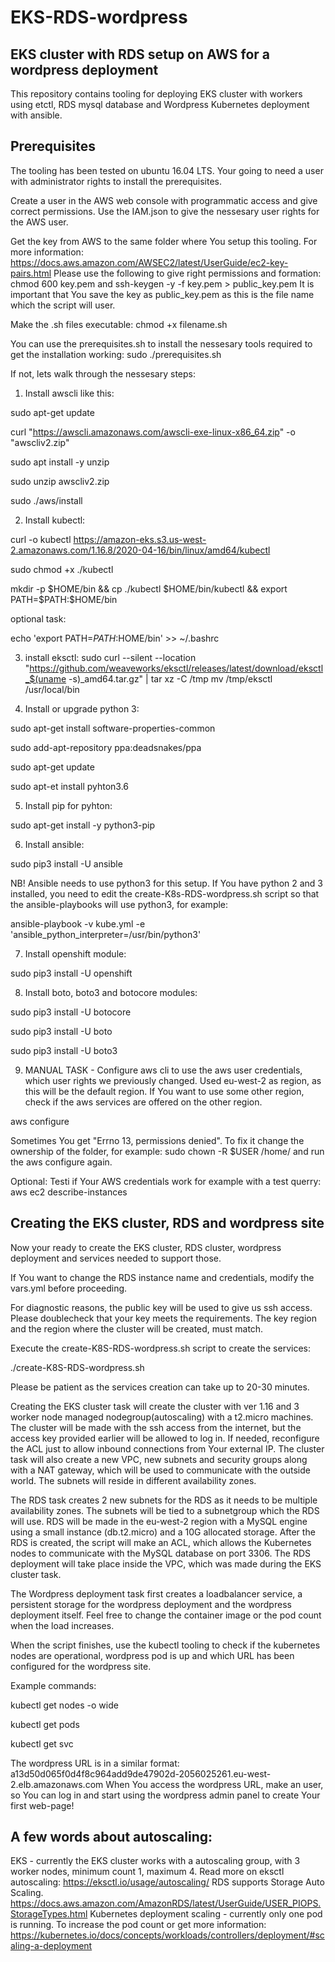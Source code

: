 # EKS-RDS-wordpress
EKS cluster with RDS setup on AWS for a wordpress deployment
--------------------------------------------------------------
This repository contains tooling for deploying EKS cluster with workers using
etctl, RDS mysql database and Wordpress Kubernetes deployment with ansible.

Prerequisites
---------------

The tooling has been tested on ubuntu 16.04 LTS. Your going to need a user
with administrator rights to install the prerequisites.

Create a user in the AWS web console with programmatic access and give correct permissions.
Use the IAM.json to give the nessesary user rights for the AWS user.

Get the key from AWS to the same folder where You setup this tooling.
For more information: https://docs.aws.amazon.com/AWSEC2/latest/UserGuide/ec2-key-pairs.html
Please use the following to give right permissions and formation: chmod 600 key.pem and ssh-keygen -y -f key.pem > public_key.pem
It is important that You save the key as public_key.pem as this is the file
name which the script will user.

Make the .sh files executable: chmod +x filename.sh

You can use the prerequisites.sh to install the nessesary tools required to
get the installation working: sudo ./prerequisites.sh

If not, lets walk through the nessesary steps:

1. Install awscli like this:

sudo apt-get update

curl "https://awscli.amazonaws.com/awscli-exe-linux-x86_64.zip" -o "awscliv2.zip"

sudo apt install -y unzip

sudo unzip awscliv2.zip

sudo ./aws/install

2. Install kubectl:

curl -o kubectl https://amazon-eks.s3.us-west-2.amazonaws.com/1.16.8/2020-04-16/bin/linux/amd64/kubectl

sudo chmod +x ./kubectl

mkdir -p $HOME/bin && cp ./kubectl $HOME/bin/kubectl && export PATH=$PATH:$HOME/bin

optional task:

echo 'export PATH=$PATH:$HOME/bin' >> ~/.bashrc

3. install eksctl:
        sudo curl --silent --location "https://github.com/weaveworks/eksctl/releases/latest/download/eksctl_$(uname -s)_amd64.tar.gz" | tar xz -C /tmp
        mv /tmp/eksctl /usr/local/bin

4. Install or upgrade python 3:

sudo apt-get install software-properties-common

sudo add-apt-repository ppa:deadsnakes/ppa

sudo apt-get update

sudo apt-et install pyhton3.6

5. Install pip for pyhton:

sudo apt-get install -y python3-pip

6. Install ansible:

sudo pip3 install -U ansible

NB! Ansible needs to use python3 for this setup. If You have python 2 and 3 installed, you need to edit the create-K8s-RDS-wordpress.sh script so that the ansible-playbooks will use python3, for example: 

ansible-playbook -v kube.yml -e 'ansible_python_interpreter=/usr/bin/python3'

7. Install openshift module:

sudo pip3 install -U openshift

8. Install boto, boto3 and botocore modules:

sudo pip3 install -U botocore

sudo pip3 install -U boto

sudo pip3 install -U boto3

9. MANUAL TASK - Configure aws cli to use the aws user credentials, which user rights we
previously changed. Used eu-west-2 as region, as this will be the default
region. If You want to use some other region, check if the aws services are
offered on the other region.

aws configure

Sometimes You get "Errno 13, permissions denied". To fix it change the ownership of the folder, for example:  sudo chown -R $USER /home/ and run the aws configure again.

Optional:
Testi if Your AWS credentials work for example with a test querry: aws ec2 describe-instances

Creating the EKS cluster, RDS and wordpress site
--------------------------------------------------

Now your ready to create the EKS cluster, RDS cluster, wordpress deployment
and services needed to support those.

If You want to change the RDS instance name and credentials, modify the
vars.yml before proceeding.

For diagnostic reasons, the public key will be used to give us ssh access.
Please doublecheck that your key meets the requirements. The key region and
the region where the cluster will be created, must match.

Execute the create-K8S-RDS-wordpress.sh script to create the services:

./create-K8S-RDS-wordpress.sh

Please be patient as the services creation can take up to 20-30 minutes.

Creating the EKS cluster task will create the cluster with ver 1.16 and 3 worker node managed nodegroup(autoscaling) with a t2.micro machines.
The cluster will be made with the ssh access from the internet, but the access key provided earlier will be allowed to log in.
If needed, reconfigure the ACL just to allow inbound connections from Your external IP.
The cluster task will also create a new VPC, new subnets and security groups along with a NAT gateway, which will be used to communicate with the outside world. The subnets will reside in different availability zones.

The RDS task creates 2 new subnets for the RDS as it needs to be multiple availability zones. The subnets will be tied to a subnetgroup which the RDS will use. RDS will be made in the eu-west-2 region with a MySQL engine using a small instance (db.t2.micro) and a 10G allocated storage. After the RDS is created, the script will make an ACL, which allows the Kubernetes nodes to communicate with the MySQL database on port 3306. The RDS deployment will take place inside the VPC, which was made during the EKS cluster task.

The Wordpress deployment task first creates a loadbalancer service, a persistent storage for the wordpress deployment and the wordpress deployment itself. Feel free to change the container image or the pod count when the load increases.

When the script finishes, use the kubectl tooling to check if the kubernetes
nodes are operational, wordpress pod is up and which URL has been configured
for the wordpress site.

Example commands: 

kubectl get nodes -o wide

kubectl get pods

kubectl get svc 

The wordpress URL is in a similar format:  a13d50d065f0d4f8c964add9de47902d-2056025261.eu-west-2.elb.amazonaws.com
When You access the wordpress URL, make an user, so You can log in and start using the wordpress admin panel to create Your first web-page!
                  
A few words about autoscaling:
-------------------------------
EKS - currently the EKS cluster works with a autoscaling group, with 3 worker nodes, minimum count 1, maximum 4.
Read more on eksctl autoscaling: https://eksctl.io/usage/autoscaling/
RDS supports Storage Auto Scaling. https://docs.aws.amazon.com/AmazonRDS/latest/UserGuide/USER_PIOPS.StorageTypes.html
Kubernetes deployment scaling - currently only one pod is running. To increase the pod count or get more information: https://kubernetes.io/docs/concepts/workloads/controllers/deployment/#scaling-a-deployment


